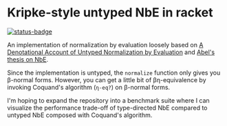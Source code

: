 # Kripke-style untyped NbE in racket
[![status-badge](https://woodpecker.electriclam.com/api/badges/4/status.svg)](https://woodpecker.electriclam.com/repos/4)

An implementation of normalization by evaluation loosely based on [A
Denotational Account of Untyped Normalization by
Evaluation](https://www.brics.dk/RS/03/40/BRICS-RS-03-40.pdf) and
[Abel's thesis on NbE](https://www.cse.chalmers.se/~abela/habil.pdf).

Since the implementation is untyped, the `normalize` function only
gives you β-normal forms. However, you can get a little bit of
βη-equivalence by invoking Coquand's algorithm (`η-eq?`) on
β-normal forms.

I'm hoping to expand the repository into a benchmark suite where I can
visualize the performance trade-off of type-directed NbE compared to
untyped NbE composed with Coquand's algorithm.
